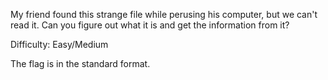 My friend found this strange file while perusing his computer, but we can't read it. Can you figure out what it is and get the information from it?

Difficulty: Easy/Medium

The flag is in the standard format.
